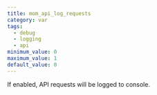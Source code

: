 ```yaml
---
title: mom_api_log_requests
category: var
tags:
  - debug
  - logging
  - api
minimum_value: 0
maximum_value: 1
default_value: 0
---
```


If enabled, API requests will be logged to console.